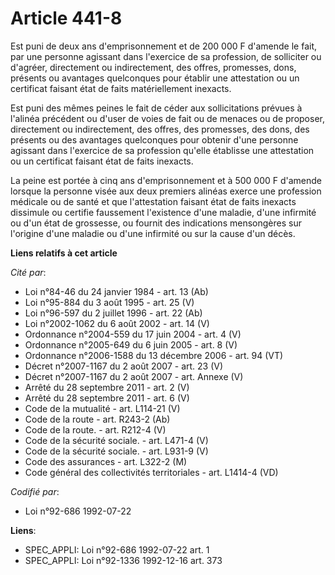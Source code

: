 # Article 441-8

Est puni de deux ans d'emprisonnement et de 200 000 F d'amende le fait, par une personne agissant dans l'exercice de sa
profession, de solliciter ou d'agréer, directement ou indirectement, des offres, promesses, dons, présents ou avantages
quelconques pour établir une attestation ou un certificat faisant état de faits matériellement inexacts.

Est puni des mêmes peines le fait de céder aux sollicitations prévues à l'alinéa précédent ou d'user de voies de fait ou de
menaces ou de proposer, directement ou indirectement, des offres, des promesses, des dons, des présents ou des avantages
quelconques pour obtenir d'une personne agissant dans l'exercice de sa profession qu'elle établisse une attestation ou un
certificat faisant état de faits inexacts.

La peine est portée à cinq ans d'emprisonnement et à 500 000 F d'amende lorsque la personne visée aux deux premiers alinéas
exerce une profession médicale ou de santé et que l'attestation faisant état de faits inexacts dissimule ou certifie
faussement l'existence d'une maladie, d'une infirmité ou d'un état de grossesse, ou fournit des indications mensongères sur
l'origine d'une maladie ou d'une infirmité ou sur la cause d'un décès.

**Liens relatifs à cet article**

_Cité par_:

  - Loi n°84-46 du 24 janvier 1984 - art. 13 (Ab)
  - Loi n°95-884 du 3 août 1995 - art. 25 (V)
  - Loi n°96-597 du 2 juillet 1996 - art. 22 (Ab)
  - Loi n°2002-1062 du 6 août 2002 - art. 14 (V)
  - Ordonnance n°2004-559 du 17 juin 2004 - art. 4 (V)
  - Ordonnance n°2005-649 du 6 juin 2005 - art. 8 (V)
  - Ordonnance n°2006-1588 du 13 décembre 2006 - art. 94 (VT)
  - Décret n°2007-1167 du 2 août 2007 - art. 23 (V)
  - Décret n°2007-1167 du 2 août 2007 - art. Annexe (V)
  - Arrêté du 28 septembre 2011 - art. 2 (V)
  - Arrêté du 28 septembre 2011 - art. 6 (V)
  - Code de la mutualité - art. L114-21 (V)
  - Code de la route - art. R243-2 (Ab)
  - Code de la route. - art. R212-4 (V)
  - Code de la sécurité sociale. - art. L471-4 (V)
  - Code de la sécurité sociale. - art. L931-9 (V)
  - Code des assurances - art. L322-2 (M)
  - Code général des collectivités territoriales - art. L1414-4 (VD)

_Codifié par_:

  - Loi n°92-686 1992-07-22

**Liens**:

  - SPEC_APPLI: Loi n°92-686 1992-07-22 art. 1
  - SPEC_APPLI: Loi n°92-1336 1992-12-16 art. 373
